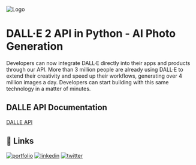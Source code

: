 
![Logo](https://miro.medium.com/max/700/0*GNusy6z5P2EPBtxY.png)


# DALL·E 2 API in Python - AI Photo Generation
Developers can now integrate DALL·E directly into their apps and products through our API. More than 3 million people are already using DALL·E to extend their creativity and speed up their workflows, generating over 4 million images a day. Developers can start building with this same technology in a matter of minutes.


## DALLE API Documentation

[DALLE API](https://platform.openai.com/docs/guides/images/introduction)


## 🔗 Links
[![portfolio](https://img.shields.io/badge/my_portfolio-000?style=for-the-badge&logo=ko-fi&logoColor=white)](https://linktr.ee/abhishek_tamrakar)
[![linkedin](https://img.shields.io/badge/linkedin-0A66C2?style=for-the-badge&logo=linkedin&logoColor=white)](https://www.linkedin.com/in/abhishek-tamrakar-in/)
[![twitter](https://img.shields.io/badge/twitter-1DA1F2?style=for-the-badge&logo=twitter&logoColor=white)](https://twitter.com/wtf_abhiiiiiiii)

